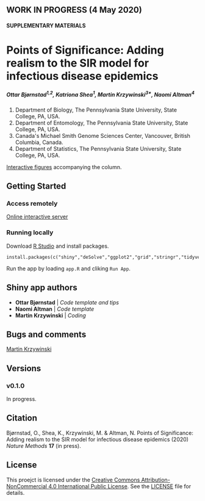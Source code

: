 ## WORK IN PROGRESS (4 May 2020)

#### SUPPLEMENTARY MATERIALS

# Points of Significance: Adding realism to the SIR model for infectious disease epidemics

##### Ottar Bjørnstad<sup>1,2</sup>, Katriona Shea<sup>1</sup>, Martin Krzywinski<sup>3*</sup>, Naomi Altman<sup>4</sup>

1. Department of Biology, The Pennsylvania State University, State College, PA, USA.
2. Department of Entomology, The Pennsylvania State University, State College, PA, USA.
3. Canada's Michael Smith Genome Sciences Center, Vancouver, British Columbia, Canada.
4. Department of Statistics, The Pennsylvania State University, State College, PA, USA.

[Interactive figures](https://shiny.bcgsc.ca/posepi2/) accompanying the column.

<!---
![Points of Significance: Modeling infectious epidemics](https://raw.githubusercontent.com/martinkrz/posepi1/master/www/img/screenshot.png)
-->

## Getting Started

### Access remotely

[Online interactive server](https://shiny.bcgsc.ca/posepi2/)

### Running locally

Download [R Studio](http://rstudio.com) and install packages.

```
install.packages(c("shiny","deSolve","ggplot2","grid","stringr","tidyverse"))
```

Run the app by loading `app.R` and cliking `Run App`.

## Shiny app authors

* **Ottar Bjørnstad** | *Code template and tips*
* **Naomi Altman** | *Code template*
* **Martin Krzywinski** | *Coding*

## Bugs and comments

[Martin Krzywinski](mailto:martink@bcgsc.ca)

## Versions

### v0.1.0

In progress.

## Citation

Bjørnstad, O., Shea, K., Krzywinski, M. & Altman, N. Points of Significance: Adding realism to the SIR model for infectious disease epidemics (2020) *Nature Methods* **17** (in press).

## License

This proejct is licensed under the [Creative Commons Attribution-NonCommercial 4.0 International Public License](https://creativecommons.org/licenses/by-nc/4.0/). See the [LICENSE](LICENSE) file for details.